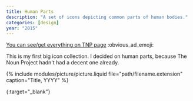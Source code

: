 ```yaml
---
title: Human Parts
description: "A set of icons depicting common parts of human bodies."
categories: [design]
year: "2015"
---
```


[You can see/get everything on TNP page][noun-project-human-parts] :obvious_ad_emoji:

This is my first big icon collection. I decided on human parts, because The Noun Project hadn't had a decent one already.

{% include modules/picture/picture.liquid file="path/filename.extension" caption="Title, YYYY" %}

[noun-project-human-parts]: https://thenounproject.com/smutnyleszek/collection/human-parts/
{:target="_blank"}

